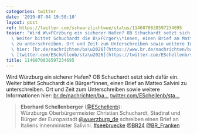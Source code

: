 ```yaml
---
categories: twitter
date: '2019-07-04 19:58:10'
layout: post
ref: https://twitter.com/schwarzlichtwue/status/1146870838597234695
teaser: "Wird W\xFCrzburg ein sicherer Hafen? OB Schuchardt setzt sich daf\xFCr ein.\
  \ Weiter bittet Schuchardt die B\xFCrger\\*innen, einen Brief an Matteo Salvini\
  \ zu unterschreiben. Ort und Zeit zum Unterschreiben sowie weitere Informationen\
  \ hier: [br.de/nachrichten/ba\u2026](https://www.br.de/nachrichten/bayern/fluechtlingspolitik-wuerzburg-setzt-zeichen-der-solidaritaet,RVH7F0d)\
  \ [twitter.com/ESchellenb/sta\u2026](https://twitter.com/ESchellenb/status/1146852918555029504)"
title: 1146870838597234695
---
```

Wird Würzburg ein sicherer Hafen? OB Schuchardt setzt sich dafür ein. Weiter bittet Schuchardt die Bürger\*innen, einen Brief an Matteo Salvini zu unterschreiben. Ort und Zeit zum Unterschreiben sowie weitere Informationen hier: [br.de/nachrichten/ba…](https://www.br.de/nachrichten/bayern/fluechtlingspolitik-wuerzburg-setzt-zeichen-der-solidaritaet,RVH7F0d) [twitter.com/ESchellenb/sta…](https://twitter.com/ESchellenb/status/1146852918555029504)
> <b>Eberhard Schellenberger</b> ([@ESchellenb](https://twitter.com/ESchellenb)):  
>Würzburgs Oberbürgermeister Christian Schuchardt, Stadtrat und Bürger der Europastadt [@wuerzburg_de](https://twitter.com/wuerzburg_de) schreiben einen Brief an Italiens Innenminister Salivini. [#seebruecke](/t/seebruecke) [@BR24](https://twitter.com/BR24) [@BR_Franken](https://twitter.com/BR_Franken)   

